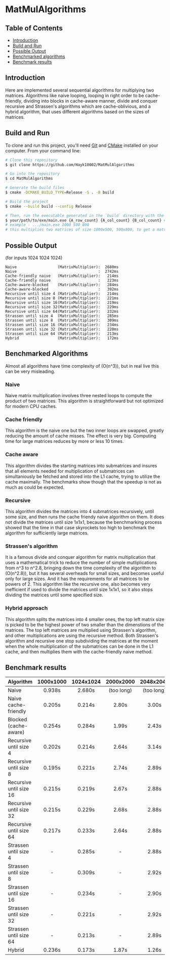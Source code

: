 # MatMulAlgorithms

## Table of Contents
- [Introduction](#introduction)
- [Build and Run](#build-and-run)
- [Possible Output](#possible-output)
- [Benchmarked algorithms](#benchmarked-algorithms)
- [Benchmark results](#benchmark-results)

## Introduction
Here are implemented several sequential algorithms for multiplying two matrices. Algorithms like naive looping, looping in right order to be cache-friendly, dividing into blocks in cache-aware manner, divide and conquer recursive and Strassen's algorithms which are cache-oblivious, and a hybrid algorithm, that uses different algorithms based on the sizes of matrices. 

## Build and Run
To clone and run this project, you'll need [Git](https://git-scm.com) and [CMake](https://cmake.org/) installed on your computer. From your command line:

```bash
# Clone this repository
$ git clone https://github.com/Hayk10002/MatMulAlgorithms

# Go into the repository
$ cd MatMulAlgorithms

# Generate the build files
$ cmake -DCMAKE_BUILD_TYPE=Release -S . -B build

# Build the project
$ cmake --build build --config Release

# Then, run the executable generated in the `build` directory with the appropriate sizes to run the test.
$ your/path/to/exe/main.exe {A_row_count} {A_col_count} {B_col_count} # other dimensions are calculated based on the requirements for the matrix multiplication.
# example - .../main.exe 1000 500 800
# this multiplies two matrices of size 1000x500, 500x800, to get a matrix of size 1000x800.
```

## Possible Output
(for inputs 1024 1024 1024)

```
Naive                  (MatrixMultiplier):  2680ms
Naive                                    :  2742ms
Cache-friendly naive   (MatrixMultiplier):   214ms
Cache-friendly naive                     :   223ms
Cache-aware-blocked    (MatrixMultiplier):   284ms
Cache-aware-blocked                      :   392ms
Recursive until size 4 (MatrixMultiplier):   214ms
Recursive until size 8 (MatrixMultiplier):   221ms
Recursive until size 16(MatrixMultiplier):   219ms
Recursive until size 32(MatrixMultiplier):   229ms
Recursive until size 64(MatrixMultiplier):   232ms
Strassen until size 4  (MatrixMultiplier):   285ms
Strassen until size 8  (MatrixMultiplier):   309ms
Strassen until size 16 (MatrixMultiplier):   234ms
Strassen until size 32 (MatrixMultiplier):   220ms
Strassen until size 64 (MatrixMultiplier):   213ms
Hybrid                 (MatrixMultiplier):   172ms
```

## Benchmarked Algorithms

Almost all algorithms have time complexity of \(O(n^3)\), but in real live this can be very misleading.

### Naive

Naive matrix multiplication involves three nested loops to compute the product of two matrices. This algorithm is straightforward but not optimized for modern CPU caches.

### Cache friendly

This algorithm is the naive one but the two inner loops are swapped, greatly reducing the amount of cache misses.
The effect is very big. Computing time for large matrices reduces by more or less 10 times.  

### Cache aware

This algorithm divides the starting matrices into submatrices and insures that all elements needed for multiplication of submatrices can simultaniously be fetched and stored into the L1 cache, trying to utilize the cache maximally. 
The benchmarks show though that the speedup is not as much as could be expected.

### Recursive

This algorithm divides the matrices into 4 submatrices recursively, until some size, and then runs the cache friendy naive algorithm on them. It does not divide the matrices until size 1x1x1, because the benchmarking process showed that the time in that case skyrockets too high to benchmark the algorithm for sufficiently large matrices.

### Strassen's algorithm

It is a famous divide and conquer algorithm for matrix multiplication that uses a mathematical trick to reduce the number of simple mutliplications from n^3 to n^2.8, bringing down the time complexity of the algorithm to \(O(n^2.8)\), but it has several overheads for small sizes, and becomes useful only for large sizes. And it has the requirements for all matrices to be powers of 2.
This algorithm like the recursive one, also becomes very inefficient if used to divide the matrices until size 1x1x1, so it also stops dividing the matrices until some specified size.

### Hybrid approach

This algorithm splits the matrices into 4 smaller ones, the top left matrix size is picked to be the highest power of two smaller than the dimenstions of the matrices. The top left matrices are multiplied using Strassen's algorithm, and other multiplications are using the recursive method. Both Strassen's algorithm and recursive one stop subdividing the matrices at the moment when the whole multiplication of the submatrices can be done in the L1 cache, and then multiplies them with the cache-friendly naive method. 

## Benchmark results

| Algorithm | 1000x1000 | 1024x1024 | 2000x2000 | 2048x2048 | 3000x3000 |
| :-------- | :-------: | :-------: | :-------: | :-------: | :-------: |
| Naive | 0.938s | 2.680s | (too long) | (too long) | (too long) |
| Naive cache-friendly | 0.205s | 0.214s | 2.80s | 3.00s | 8.46s |
| Blocked (cache-aware) | 0.254s | 0.284s | 1.99s | 2.43s | 6.84s |
| Recursive until size 4 | 0.202s | 0.214s | 2.64s | 3.14s | 8.37s |
| Recursive until size 8 | 0.195s | 0.221s | 2.74s | 2.89s | 8.27s |
| Recursive until size 16 | 0.215s | 0.219s | 2.67s | 2.88s | 8.40s |
| Recursive until size 32 | 0.215s | 0.229s | 2.68s | 2.88s | 9.10s |
| Recursive until size 64 | 0.217s | 0.233s | 2.64s | 2.88s | 8.62s |
| Strassen until size 4 | - | 0.285s | - | 2.88s | - |
| Strassen until size 8 | - | 0.309s | - | 2.92s | - |
| Strassen until size 16 | - | 0.234s | - | 2.90s | - |
| Strassen until size 32 | - | 0.221s | - | 2.92s | - |
| Strassen until size 64 | - | 0.213s | - | 2.89s | - |
| Hybrid | 0.236s | 0.173s | 1.87s | 1.26s | 6.46s |

